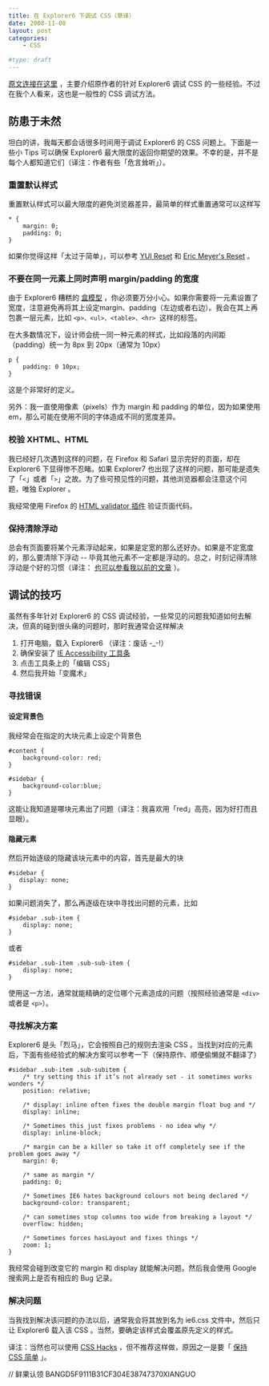 ```yaml
---
title: 在 Explorer6 下调试 CSS（草译）
date: 2008-11-08
layout: post
categories:
    - CSS

#type: draft
---
```


[原文连接在这里](http://imgiseverything.co.uk/2008/10/31/how-i-debug-ie6/) ，主要介绍原作者的针对 Explorer6 调试 CSS 的一些经验。不过在我个人看来，这也是一般性的 CSS 调试方法。


## 防患于未然

坦白的讲，我每天都会话很多时间用于调试 Explorer6 的 CSS 问题上。下面是一些小 Tips 可以确保 Explorer6 最大限度的返回你期望的效果。不幸的是，并不是每个人都知道它们（译注：作者有些「危言耸听」）。


### 重置默认样式

重置默认样式可以最大限度的避免浏览器差异，最简单的样式重置通常可以这样写

```
* {
    margin: 0;
    padding: 0;
}
```

如果你觉得这样「太过于简单」，可以参考  [YUI Reset](http://developer.yahoo.com/yui/reset/)  和  [Eric Meyer's Reset](http://meyerweb.com/eric/tools/css/reset/) 。


### 不要在同一元素上同时声明 margin/padding 的宽度

由于 Explorer6 糟糕的 [盒模型](http://www.456bereastreet.com/archive/200612/internet_explorer_and_the_css_box_model/) ，你必须要万分小心。如果你需要将一元素设置了宽度，注意避免再将其上设定margin、padding（左边或者右边）。我会在其上再包裹一层元素，比如 `<p>、<ul>、<table>、<hr> `这样的标签。

在大多数情况下，设计师会统一同一种元素的样式，比如段落的内间距（padding）统一为 8px 到 20px（通常为 10px）

```
p {
    padding: 0 10px;
}
```

这是个非常好的定义。

另外：我一直使用像素（pixels）作为 margin 和 padding 的单位，因为如果使用 em，那么可能在使用不同的字体造成不同的宽度差异。


### 校验 XHTML、HTML

我已经好几次遇到这样的问题，在 Firefox 和 Safari 显示完好的页面，却在 Explorer6 下显得惨不忍睹。如果 Explorer7 也出现了这样的问题，那可能是遗失了「`<`」或者「`>`」之故。为了些可预见性的问题，其他浏览器都会注意这个问题，唯独 Explorer 。

我经常使用 Firefox 的  [HTML validator 插件](https://addons.mozilla.org/en-US/firefox/addon/249) 验证页面代码。


### 保持清除浮动

总会有页面要将某个元素浮动起来，如果是定宽的那么还好办。如果是不定宽度的，那么要清除下浮动 -- 毕竟其他元素不一定都是浮动的。总之，时刻记得清除浮动是个好的习惯（译注： [也可以参看我以前的文章]({{site.urls}}/posts/1209/) ）。


## 调试的技巧

虽然有多年针对 Explorer6 的 CSS 调试经验，一些常见的问题我知道如何去解决，但真的碰到很头痛的问题时，那时我通常会这样解决

1. 打开电脑，载入 Explorer6 （译注：废话 -_-!）
2. 确保安装了  [IE Accessibility 工具条](http://www.visionaustralia.org.au/ais/toolbar/) 
3. 点击工具条上的「编辑 CSS」
4. 然后我开始「变魔术」


### 寻找错误


#### 设定背景色

我经常会在指定的大块元素上设定个背景色

```
#content {
    background-color: red;
}

#sidebar {
    background-color:blue;
}
```

这能让我知道是哪块元素出了问题（译注：我喜欢用「red」高亮，因为好打而且显眼）。


#### 隐藏元素

然后开始逐级的隐藏该块元素中的内容，首先是最大的块

```
#sidebar {
   display: none;
}
```

如果问题消失了，那么再逐级在块中寻找出问题的元素，比如

```
#sidebar .sub-item {
    display: none;
}
```

或者

```
#sidebar .sub-item .sub-sub-item {
    display: none;
}
```

使用这一方法，通常就能精确的定位哪个元素造成的问题（按照经验通常是 `<div>` 或者是 `<p>`）。


### 寻找解决方案

Explorer6 是头「烈马」，它会按照自己的规则去渲染 CSS 。当找到对应的元素后，下面有些经验式的解决方案可以参考一下（保持原作、顺便偷懒就不翻译了）

```
#sidebar .sub-item .sub-subitem {
    /* try setting this if it’s not already set - it sometimes works wonders */
    position: relative;

    /* display: inline often fixes the double margin float bug and */
    display: inline;
             
    /* Sometimes this just fixes problems - no idea why */
    display: inline-block;

    /* margin can be a killer so take it off completely see if the problem goes away */
    margin: 0;

    /* same as margin */
    padding: 0;

    /* Sometimes IE6 hates background colours not being declared */
    background-color: transparent;

    /* can sometimes stop columns too wide from breaking a layout */
    overflow: hidden;

    /* Sometimes forces hasLayout and fixes things */
    zoom: 1;
}
```

我经常会碰到改变它的 margin 和 display 就能解决问题。然后我会使用 Google 搜索网上是否有相应的 Bug 记录。


### 解决问题

当我找到解决该问题的办法以后，通常我会将其放到名为 ie6.css 文件中，然后只让 Explorer6 载入该 CSS 。当然，要确定该样式会覆盖原先定义的样式。

译注：当然也可以使用  [CSS Hacks](http://www.webdevout.net/css-hacks) ，但不推荐这样做，原因之一是要「 [保持 CSS 简单](http://www.digital-web.com/articles/keep_css_simple/) 」。

// 鲜果认领 BANGD5F9111B31CF304E38747370XIANGUO
